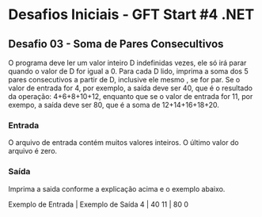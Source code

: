 # Desafios Iniciais - GFT Start #4 .NET

## Desafio 03 - Soma de Pares Consecultivos

O programa deve ler um valor inteiro D indefinidas vezes, ele só irá parar quando o valor de D for igual a 0. Para cada D lido, imprima a soma dos 5 pares consecutivos a partir de D, inclusive ele mesmo , se for par. Se o valor de entrada for 4, por exemplo, a saída deve ser 40, que é o resultado da operação: 4+6+8+10+12, enquanto que se o valor de entrada for 11, por exempo, a saída deve ser 80, que é a soma de 12+14+16+18+20.

### Entrada
O arquivo de entrada contém muitos valores inteiros. O último valor do arquivo é zero.

### Saída
Imprima a saida conforme a explicação acima e o exemplo abaixo.

 
Exemplo de Entrada	|	Exemplo de Saída
4	|	40
11	|	80
0
